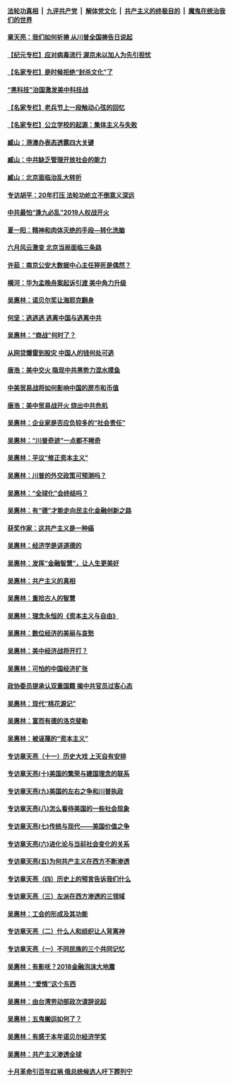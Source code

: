 ####  [法轮功真相](../../../../basic/blob/master/README.md?t=06290702) &nbsp;|&nbsp; [九评共产党](../../../../9ping.md/blob/master/README.md?t=06290702) &nbsp;|&nbsp; [解体党文化](../../../../jtdwh.md/blob/master/README.md?t=06290702)  &nbsp;|&nbsp; [共产主义的终极目的](../../../../gczydzjmd.md/blob/master/README.md?t=06290702) &nbsp;|&nbsp; [魔鬼在统治我们的世界](../../../../mgztzwmdsj.md/blob/master/README.md?t=06290702) 

#### [章天亮：我们如何祈祷 从川普全国祷告日说起](../pages/nsc423/n11944627.md?t=06290702) 

#### [【纪元专栏】应对病毒流行 渥京未以加人为先引担忧](../pages/nsc423/n11875714.md?t=06290702) 

#### [【名家专栏】是时候拒绝“封杀文化”了](../pages/nsc423/n11814093.md?t=06290702) 

#### [“黑科技”治国激发美中科技战](../pages/nsc423/n11638056.md?t=06290702) 

#### [【名家专栏】老兵节上一段触动心弦的回忆](../pages/nsc423/n11646016.md?t=06290702) 

#### [【名家专栏】公立学校的起源：集体主义与失败](../pages/nsc423/n11601833.md?t=06290702) 

#### [臧山：港澳办表态透露四大关键](../pages/nsc423/n11421628.md?t=06290702) 

#### [臧山：中共缺乏管理开放社会的能力](../pages/nsc423/n11407457.md?t=06290702) 

#### [臧山：北京面临治乱大转折](../pages/nsc423/n11406895.md?t=06290702) 

#### [专访胡平：20年打压 法轮功屹立不倒意义深远](../pages/nsc423/n11398800.md?t=06290702) 

#### [中共最怕“逢九必乱”2019人权战开火](../pages/nsc423/n11385248.md?t=06290702) 

#### [夏一阳：精神和肉体灭绝的手段—转化洗脑](../pages/nsc423/n11368250.md?t=06290702) 

#### [六月风云激变 北京当局面临三条路](../pages/nsc423/n11313668.md?t=06290702) 

#### [许茹：南京公安大数据中心主任猝死是偶然？](../pages/nsc423/n11064744.md?t=06290702) 

#### [横河：华为孟晚舟案起诉引渡 美中角力升级](../pages/nsc423/n11027230.md?t=06290702) 

#### [吴惠林：诺贝尔奖让海耶克翻身](../pages/nsc423/n10890049.md?t=06290702) 

#### [何坚：逃逃逃 逃离中国与逃离中共](../pages/nsc423/n10592891.md?t=06290702) 

#### [吴惠林：“商战”何时了？](../pages/nsc423/n10573558.md?t=06290702) 

#### [从网贷爆雷到股灾 中国人的钱何处可逃](../pages/nsc423/n10572800.md?t=06290702) 

#### [唐浩：美中交火 隐现中共黑势力混水摸鱼](../pages/nsc423/n10544040.md?t=06290702) 

#### [中美贸易战将如何影响中国的房市和币值](../pages/nsc423/n10543697.md?t=06290702) 

#### [唐浩：美中贸易战开火 烧出中共危机](../pages/nsc423/n10540126.md?t=06290702) 

#### [吴惠林：企业家是否应负较多的“社会责任”](../pages/nsc423/n10535022.md?t=06290702) 

#### [吴惠林：“川普奇迹”一点都不稀奇](../pages/nsc423/n10512808.md?t=06290702) 

#### [吴惠林：平议“修正资本主义”](../pages/nsc423/n10495724.md?t=06290702) 

#### [吴惠林：川普的外交政策可预测吗？](../pages/nsc423/n10462387.md?t=06290702) 

#### [吴惠林：“全球化”会终结吗？](../pages/nsc423/n10452838.md?t=06290702) 

#### [吴惠林：有“德”才能走向民主化金融创新之路](../pages/nsc423/n10432292.md?t=06290702) 

#### [获奖作家：这共产主义是一种癌](../pages/nsc423/n10431541.md?t=06290702) 

#### [吴惠林：经济学是讲道德的](../pages/nsc423/n10398014.md?t=06290702) 

#### [吴惠林：发挥“金融智慧”，让人生更美好](../pages/nsc423/n10375019.md?t=06290702) 

#### [吴惠林：共产主义的真相](../pages/nsc423/n10351394.md?t=06290702) 

#### [吴惠林：重拾古人的智慧](../pages/nsc423/n10337691.md?t=06290702) 

#### [吴惠林：理念永恒的《资本主义与自由》](../pages/nsc423/n10316274.md?t=06290702) 

#### [吴惠林：数位经济的美丽与哀愁](../pages/nsc423/n10292946.md?t=06290702) 

#### [吴惠林：美中经济战将开打？](../pages/nsc423/n10258825.md?t=06290702) 

#### [吴惠林：可怕的中国经济扩张](../pages/nsc423/n10219147.md?t=06290702) 

#### [政协委员提承认双重国籍 揭中共官员过客心态](../pages/nsc423/n10208809.md?t=06290702) 

#### [吴惠林：现代“桃花源记”](../pages/nsc423/n10185234.md?t=06290702) 

#### [吴惠林：富而有德的洛克斐勒](../pages/nsc423/n10142264.md?t=06290702) 

#### [吴惠林：被诬蔑的“资本主义”](../pages/nsc423/n10124816.md?t=06290702) 

#### [专访章天亮（十一）历史大戏 上天自有安排](../pages/nsc423/n10094905.md?t=06290702) 

#### [专访章天亮(十)美国的繁荣与建国理念的联系](../pages/nsc423/n10094899.md?t=06290702) 

#### [专访章天亮(九)美国的左右之争和川普执政](../pages/nsc423/n10094889.md?t=06290702) 

#### [专访章天亮(八)怎么看待美国的一些社会现象](../pages/nsc423/n10094857.md?t=06290702) 

#### [专访章天亮(七)传统与现代——美国价值之争](../pages/nsc423/n10093140.md?t=06290702) 

#### [专访章天亮(六)进化论与当前社会变化的关系](../pages/nsc423/n10092036.md?t=06290702) 

#### [专访章天亮(五)为何共产主义在西方不断渗透](../pages/nsc423/n10083620.md?t=06290702) 

#### [专访章天亮（四）历史上的预言告诉我们什么](../pages/nsc423/n10083606.md?t=06290702) 

#### [专访章天亮（三）左派在西方渗透的三领域](../pages/nsc423/n10081115.md?t=06290702) 

#### [吴惠林：工会的形成及其功能](../pages/nsc423/n10080633.md?t=06290702) 

#### [专访章天亮（二）什么人和组织让人背离神](../pages/nsc423/n10076637.md?t=06290702) 

#### [专访章天亮（一）不同民族的三个共同记忆](../pages/nsc423/n10074188.md?t=06290702) 

#### [吴惠林：有影呒？2018金融泡沫大地震](../pages/nsc423/n10040534.md?t=06290702) 

#### [吴惠林：“爱情”这个东西](../pages/nsc423/n10019423.md?t=06290702) 

#### [吴惠林：由台湾劳动部政次请辞说起](../pages/nsc423/n9979679.md?t=06290702) 

#### [吴惠林：五鬼搬运如何了？](../pages/nsc423/n9925338.md?t=06290702) 

#### [吴惠林：有感于本年诺贝尔经济学奖](../pages/nsc423/n9871883.md?t=06290702) 

#### [吴惠林：共产主义渗透全球](../pages/nsc423/n9812748.md?t=06290702) 

#### [十月革命引百年红祸 俄总统候选人吁下葬列宁](../pages/nsc423/n9810182.md?t=06290702) 

